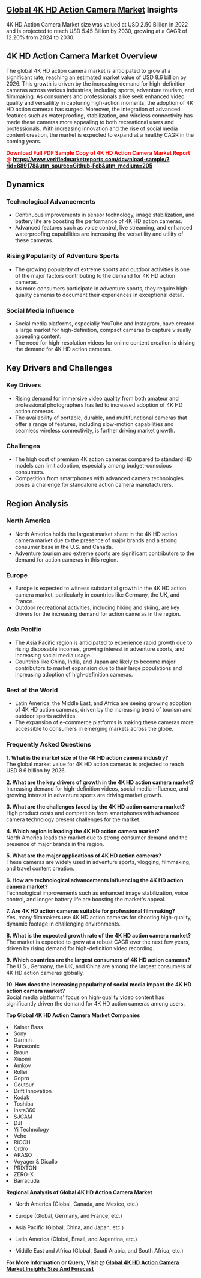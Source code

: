 <h2><a href="https://www.verifiedmarketreports.com/download-sample/?rid=889178&amp;utm_source=Github&amp;utm_medium=205" target="_blank">Global 4K HD Action Camera Market</a> Insights</h2><p>4K HD Action Camera Market size was valued at USD 2.50 Billion in 2022 and is projected to reach USD 5.45 Billion by 2030, growing at a CAGR of 12.20% from 2024 to 2030.</p><p> <h2>4K HD Action Camera Market Overview</h2> <p>The global 4K HD action camera market is anticipated to grow at a significant rate, reaching an estimated market value of USD 8.6 billion by 2026. This growth is driven by the increasing demand for high-definition cameras across various industries, including sports, adventure tourism, and filmmaking. As consumers and professionals alike seek enhanced video quality and versatility in capturing high-action moments, the adoption of 4K HD action cameras has surged. Moreover, the integration of advanced features such as waterproofing, stabilization, and wireless connectivity has made these cameras more appealing to both recreational users and professionals. With increasing innovation and the rise of social media content creation, the market is expected to expand at a healthy CAGR in the coming years.</p> <p><strong><p><span class=""><span style="color: #ff0000;"><strong>Download Full PDF Sample Copy of 4K HD Action Camera Market Report</strong> @ </span><a href="https://www.verifiedmarketreports.com/download-sample/?rid=889178&amp;utm_source=Github-Feb&amp;utm_medium=205" target="_blank">https://www.verifiedmarketreports.com/download-sample/?rid=889178&amp;utm_source=Github-Feb&amp;utm_medium=205</a></span></p></strong></p> <h2>Dynamics</h2> <h3>Technological Advancements</h3> <ul> <li>Continuous improvements in sensor technology, image stabilization, and battery life are boosting the performance of 4K HD action cameras.</li> <li>Advanced features such as voice control, live streaming, and enhanced waterproofing capabilities are increasing the versatility and utility of these cameras.</li> </ul> <h3>Rising Popularity of Adventure Sports</h3> <ul> <li>The growing popularity of extreme sports and outdoor activities is one of the major factors contributing to the demand for 4K HD action cameras.</li> <li>As more consumers participate in adventure sports, they require high-quality cameras to document their experiences in exceptional detail.</li> </ul> <h3>Social Media Influence</h3> <ul> <li>Social media platforms, especially YouTube and Instagram, have created a large market for high-definition, compact cameras to capture visually appealing content.</li> <li>The need for high-resolution videos for online content creation is driving the demand for 4K HD action cameras.</li> </ul> <h2>Key Drivers and Challenges</h2> <h3>Key Drivers</h3> <ul> <li>Rising demand for immersive video quality from both amateur and professional photographers has led to increased adoption of 4K HD action cameras.</li> <li>The availability of portable, durable, and multifunctional cameras that offer a range of features, including slow-motion capabilities and seamless wireless connectivity, is further driving market growth.</li> </ul> <h3>Challenges</h3> <ul> <li>The high cost of premium 4K action cameras compared to standard HD models can limit adoption, especially among budget-conscious consumers.</li> <li>Competition from smartphones with advanced camera technologies poses a challenge for standalone action camera manufacturers.</li> </ul> <h2>Region Analysis</h2> <h3>North America</h3> <ul> <li>North America holds the largest market share in the 4K HD action camera market due to the presence of major brands and a strong consumer base in the U.S. and Canada.</li> <li>Adventure tourism and extreme sports are significant contributors to the demand for action cameras in this region.</li> </ul> <h3>Europe</h3> <ul> <li>Europe is expected to witness substantial growth in the 4K HD action camera market, particularly in countries like Germany, the UK, and France.</li> <li>Outdoor recreational activities, including hiking and skiing, are key drivers for the increasing demand for action cameras in the region.</li> </ul> <h3>Asia Pacific</h3> <ul> <li>The Asia Pacific region is anticipated to experience rapid growth due to rising disposable incomes, growing interest in adventure sports, and increasing social media usage.</li> <li>Countries like China, India, and Japan are likely to become major contributors to market expansion due to their large populations and increasing adoption of high-definition cameras.</li> </ul> <h3>Rest of the World</h3> <ul> <li>Latin America, the Middle East, and Africa are seeing growing adoption of 4K HD action cameras, driven by the increasing trend of tourism and outdoor sports activities.</li> <li>The expansion of e-commerce platforms is making these cameras more accessible to consumers in emerging markets across the globe.</li> </ul> <h3>Frequently Asked Questions</h3> <p><strong>1. What is the market size of the 4K HD action camera industry?</strong><br> The global market value for 4K HD action cameras is projected to reach USD 8.6 billion by 2026.</p> <p><strong>2. What are the key drivers of growth in the 4K HD action camera market?</strong><br> Increasing demand for high-definition videos, social media influence, and growing interest in adventure sports are driving market growth.</p> <p><strong>3. What are the challenges faced by the 4K HD action camera market?</strong><br> High product costs and competition from smartphones with advanced camera technology present challenges for the market.</p> <p><strong>4. Which region is leading the 4K HD action camera market?</strong><br> North America leads the market due to strong consumer demand and the presence of major brands in the region.</p> <p><strong>5. What are the major applications of 4K HD action cameras?</strong><br> These cameras are widely used in adventure sports, vlogging, filmmaking, and travel content creation.</p> <p><strong>6. How are technological advancements influencing the 4K HD action camera market?</strong><br> Technological improvements such as enhanced image stabilization, voice control, and longer battery life are boosting the market's appeal.</p> <p><strong>7. Are 4K HD action cameras suitable for professional filmmaking?</strong><br> Yes, many filmmakers use 4K HD action cameras for shooting high-quality, dynamic footage in challenging environments.</p> <p><strong>8. What is the expected growth rate of the 4K HD action camera market?</strong><br> The market is expected to grow at a robust CAGR over the next few years, driven by rising demand for high-definition video recording.</p> <p><strong>9. Which countries are the largest consumers of 4K HD action cameras?</strong><br> The U.S., Germany, the UK, and China are among the largest consumers of 4K HD action cameras globally.</p> <p><strong>10. How does the increasing popularity of social media impact the 4K HD action camera market?</strong><br> Social media platforms' focus on high-quality video content has significantly driven the demand for 4K HD action cameras among users.</p> </p><p><strong>Top Global 4K HD Action Camera Market Companies</strong></p><div data-test-id=""><p><li>Kaiser Baas</li><li> Sony</li><li> Garmin</li><li> Panasonic</li><li> Braun</li><li> Xiaomi</li><li> Amkov</li><li> Rollei</li><li> Gopro</li><li> Coutour</li><li> Drift Innovation</li><li> Kodak</li><li> Toshiba</li><li> Insta360</li><li> SJCAM</li><li> DJI</li><li> Yi Technology</li><li> Veho</li><li> RIOCH</li><li> Ordro</li><li> AKASO</li><li> Voyager & Dicallo</li><li> PRIXTON</li><li> ZERO-X</li><li> Barracuda</li></p><div><strong>Regional Analysis of&nbsp;Global 4K HD Action Camera Market</strong></div><ul><li dir="ltr"><p dir="ltr">North America&nbsp;(Global, Canada, and Mexico, etc.)</p></li><li dir="ltr"><p dir="ltr">Europe (Global, Germany, and France, etc.)</p></li><li dir="ltr"><p dir="ltr">Asia Pacific&nbsp;(Global, China, and Japan, etc.)</p></li><li dir="ltr"><p dir="ltr">Latin America&nbsp;(Global, Brazil, and Argentina, etc.)</p></li><li dir="ltr">Middle East and Africa&nbsp;(Global, Saudi Arabia, and South Africa, etc.)</li></ul><p><strong>For More Information or Query, Visit @&nbsp;</strong><strong><a href="https://www.verifiedmarketreports.com/product/4k-hd-action-camera-market/?utm_source=Github&amp;utm_medium=205" target="_blank">Global 4K HD Action Camera Market Insights Size And Forecast</a></strong></p></div>
